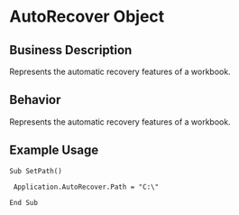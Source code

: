 # AutoRecover Object

## Business Description
Represents the automatic recovery features of a workbook.

## Behavior
Represents the automatic recovery features of a workbook.

## Example Usage
```vba
Sub SetPath() 
 
 Application.AutoRecover.Path = "C:\" 
 
End Sub
```